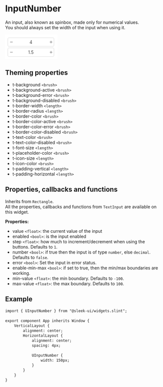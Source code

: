 # InputNumber
An input, also known as spinbox, made only for numerical values.  
You should always set the width of the input when using it.  

![input-number presentation](images/input-number.png)

## Theming properties
- t-background `<brush>`
- t-background-active `<brush>`
- t-background-error `<brush>`
- t-background-disabled `<brush>`
- t-border-width `<length>`
- t-border-radius `<length>`
- t-border-color `<brush>`
- t-border-color-active `<brush>`
- t-border-color-error `<brush>`
- t-border-color-disabled `<brush>`
- t-text-color `<brush>`
- t-text-color-disabled `<brush>`
- t-font-size `<length>`
- t-placeholder-color `<brush>`
- t-icon-size `<length>`
- t-icon-color `<brush>`
- t-padding-vertical `<length>`
- t-padding-horizontal `<length>`

## Properties, callbacks and functions
Inherits from `Rectangle`.  
All the properties, callbacks and functions from `TextInput` are available on this widget.  

**Properties:**
- value `<float>`: the current value of the input
- enabled `<bool>`: is the input enabled
- step `<float>`: how much to increment/decrement when using the buttons. Defaults to `1`.
- number `<bool>`: if true then the input is of type `number`, else `decimal`. Defaults to `false`.
- error `<bool>`: Set the input in error status.
- enable-min-max `<bool>`: if set to true, then the min/max boundaries are working.
- min-value `<float>`: the min boundary. Defaults to `-100`.
- max-value `<float>`: the max boundary. Defaults to `100`.

## Example
```slint
import { UInputNumber } from "@sleek-ui/widgets.slint";

export component App inherits Window {
	VerticalLayout {
		alignment: center;
		HorizontalLayout {
			alignment: center;
			spacing: 4px;

			UInputNumber {
				width: 150px;
			}
		}
	}
}
```